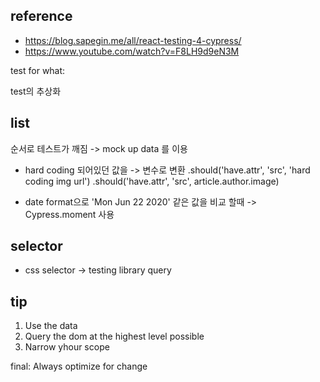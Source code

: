 ## reference
- https://blog.sapegin.me/all/react-testing-4-cypress/
- https://www.youtube.com/watch?v=F8LH9d9eN3M

test for what:

test의 추상화

## list
순서로 테스트가 깨짐 -> mock up data 를 이용

- hard coding 되어있던 값을 -> 변수로 변환
.should('have.attr', 'src', 'hard coding img url')
.should('have.attr', 'src', article.author.image)

- date format으로 'Mon Jun 22 2020' 같은 값을 비교 할때 -> Cypress.moment 사용

## selector 

- css selector -> testing library query


## tip

1. Use the data
2. Query the dom at the highest level possible
3. Narrow yhour scope

final: Always optimize for change